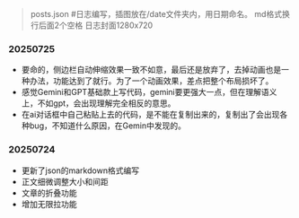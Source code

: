 > posts.json  #日志编写，插图放在/date文件夹内，用日期命名。 
> md格式换行后面2个空格
> 日志封面1280x720

### 20250725
- 要命的，侧边栏自动伸缩效果一致不如意，最后还是放弃了，去掉动画也是一种办法，功能达到了就行。为了一个动画效果，差点把整个布局损坏了。
- 感觉Gemini和GPT基础款上写代码，gemini要更强大一点，但在理解语义上，不如gpt，会出现理解完全相反的意思。
- 在ai对话框中自己粘贴上去的代码，是不能在复制出来的，复制出了会出现各种bug，不知道什么原因，在Gemin中发现的。

### 20250724
- 更新了json的markdown格式编写
- 正文细微调整大小和间距
- 文章的折叠功能
- 增加无限拉功能

